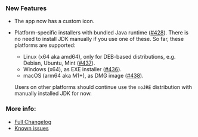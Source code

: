 ### New Features
* The app now has a custom icon.
* Platform-specific installers with bundled Java runtime ([#428](https://github.com/mlopatkin/andlogview/issues/428)).
  There is no need to install JDK manually if you use one of these. So far, these platforms are supported:
  * Linux (x64 aka amd64), only for DEB-based distributions, e.g. Debian, Ubuntu, Mint ([#437](https://github.com/mlopatkin/andlogview/issues/437)).
  * Windows (x64), as EXE installer ([#436](https://github.com/mlopatkin/andlogview/issues/436)).
  * macOS (arm64 aka M1+), as DMG image ([#438](https://github.com/mlopatkin/andlogview/issues/438)).

  Users on other platforms should continue use the `noJRE` distribution with manually installed JDK for now.

### More info:
* [Full Changelog](https://github.com/mlopatkin/andlogview/compare/0.23...master)
* [Known issues](https://github.com/mlopatkin/andlogview/issues?q=sort%3Aupdated-desc%20is%3Aissue%20label%3Aa%3Abug%2Ca%3Aregression%20label%3Aaffects-version%3A0.24%20is%3Aopen)
